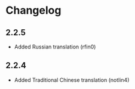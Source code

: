 # Changelog

## 2.2.5

- Added Russian translation (rfin0)

## 2.2.4

- Added Traditional Chinese translation (notlin4)

